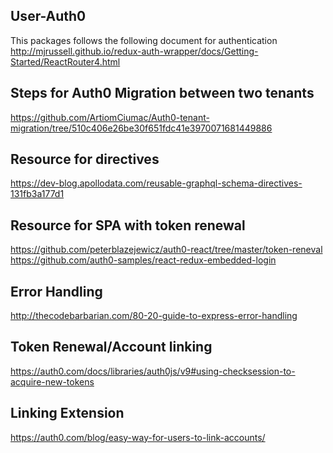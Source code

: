 User-Auth0
---
This packages follows the following document for authentication
http://mjrussell.github.io/redux-auth-wrapper/docs/Getting-Started/ReactRouter4.html


Steps for Auth0 Migration between two tenants
---
https://github.com/ArtiomCiumac/Auth0-tenant-migration/tree/510c406e26be30f651fdc41e3970071681449886

Resource for directives
---
https://dev-blog.apollodata.com/reusable-graphql-schema-directives-131fb3a177d1

Resource for SPA with token renewal
---
https://github.com/peterblazejewicz/auth0-react/tree/master/token-reneval
https://github.com/auth0-samples/react-redux-embedded-login

Error Handling
---
http://thecodebarbarian.com/80-20-guide-to-express-error-handling

Token Renewal/Account linking
---
https://auth0.com/docs/libraries/auth0js/v9#using-checksession-to-acquire-new-tokens

Linking Extension
---
https://auth0.com/blog/easy-way-for-users-to-link-accounts/